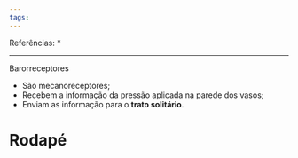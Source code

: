 ```yaml
---
tags:
---
```

Referências: 
* 

---

Barorreceptores 
* São mecanoreceptores; 
* Recebem a informação da pressão aplicada na parede dos vasos;
* Enviam as informação para o **trato solitário**. 
# Rodapé
[^1]: 
[^2]: 
